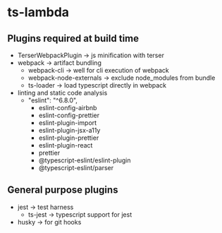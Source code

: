 # ts-lambda

## Plugins required at build time

- TerserWebpackPlugin -> js minification with terser
- webpack -> artifact bundling
  - webpack-cli -> well for cli execution of webpack
  - webpack-node-externals -> exclude node_modules from bundle
  - ts-loader -> load typescript directly in webpack
- linting and static code analysis
   - "eslint": "^6.8.0",
     - eslint-config-airbnb
     - eslint-config-prettier
     - eslint-plugin-import
     - eslint-plugin-jsx-a11y
     - eslint-plugin-prettier
     - eslint-plugin-react
     - prettier
     - @typescript-eslint/eslint-plugin
     - @typescript-eslint/parser

## General purpose plugins

- jest -> test harness
  - ts-jest -> typescript support for jest
- husky -> for git hooks
